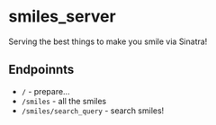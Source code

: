 # smiles_server
Serving the best things to make you smile via Sinatra!


## Endpoinnts

- `/` - prepare...
- `/smiles` - all the smiles
- `/smiles/search_query` - search smiles!
